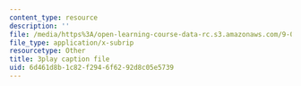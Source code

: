```yaml
---
content_type: resource
description: ''
file: /media/https%3A/open-learning-course-data-rc.s3.amazonaws.com/9-00sc-introduction-to-psychology-fall-2011/6d461d8b1c82f2946f6292d8c05e5739_2fbrl6WoIyo.srt
file_type: application/x-subrip
resourcetype: Other
title: 3play caption file
uid: 6d461d8b-1c82-f294-6f62-92d8c05e5739
---
```

